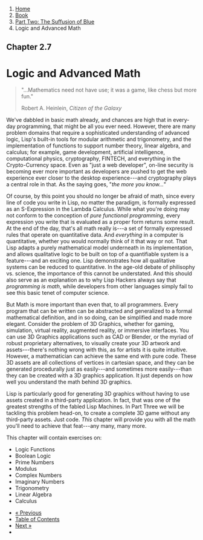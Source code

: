 <ol class="breadcrumb">
  <li><a href="/">Home</a></li>
  <li><a href="/book/">Book</a></li>
  <li><a href="/book/2-0-0-overview/">Part Two: The Suffusion of Blue</a></li>
  <li class="active">Logic and Advanced Math</li>
</ol>

## Chapter 2.7

# Logic and Advanced Math

> "...Mathematics need not have use; it was a game, like chess but more fun."
> <footer>Robert A. Heinlein, <em>Citizen of the Galaxy</em></footer>

We've dabbled in basic math already, and chances are high that in every-day programming, that might be all you ever need.  However, there are many problem domains that require a sophisticated understanding of advanced logic, Lisp's built-in tools for modular arithmetic and trigonometry, and the implementation of functions to support number theory, linear algebra, and calculus; for example, game development, artificial intelligence, computational physics, cryptography, FINTECH, and everything in the Crypto-Currency space.  Even as "just a web developer", on-line security is becoming ever more important as developers are pushed to get the web experience ever closer to the desktop experience---and cryptography plays a central role in that.  As the saying goes, "*the more you know...*"

Of course, by this point you should no longer be afraid of math, since every line of code you write in Lisp, no matter the paradigm, is formally expressed as an S-Expression in the Lambda Calculus.  While what you're doing may not conform to the conception of *pure functional programming*, every expression you write that is evaluated as a proper form returns some result.  At the end of the day, that's all math really is---a set of formally expressed rules that operate on quantitative data.  And *everything* in a computer is quantitative, whether you would normally think of it that way or not.  That Lisp adapts a purely mathematical model underneath in its implementation, and allows qualitative logic to be built on top of a quantifiable system is a feature---and an exciting one.  Lisp demonstrates how all qualitative systems can be reduced to quantitative.  In the age-old debate of philisophy vs. science, the importance of this cannot be understated.  And this should also serve as an explanation as to why Lisp Hackers always say that *programming is math*, while developers from other languages simply fail to see this basic tenet of computer science.

But Math is more important than even that, to all programmers.  Every program that can be written can be abstracted and generalized to a formal mathematical definition, and in so doing, can be simplified and made more elegant.  Consider the problem of 3D Graphics, whether for gaming, simulation, virtual reality, augmented reality, or immersive interfaces.  You can use 3D Graphics applications such as CAD or Blender, or the myriad of robust proprietary alternatives, to visually create your 3D artwork and assets---there's nothing wrong with this, as for artists it is quite intuitive.  However, a mathematician can achieve the same end with pure code.  These 3D assets are all collections of vertices in cartesian space, and they can be generated procedurally just as easily---and sometimes more easily---than they can be created with a 3D graphics application.  It just depends on how well you understand the math behind 3D graphics.

Lisp is particularly good for generating 3D graphics without having to use assets created in a third-party application.  In fact, that was one of the greatest strengths of the fabled Lisp Machines.  In Part Three we will be tackling this problem head-on, to create a complete 3D game without any third-party assets.  Just code.  *This* chapter will provide you with all the math you'll need to achieve that feat---any many, many more.

This chapter will contain exercises on:

* Logic Functions
* Boolean Logic
* Prime Numbers
* Modulus
* Complex Numbers
* Imaginary Numbers
* Trigonometry
* Linear Algebra
* Calculus

<ul class="pager">
  <li class="previous"><a href="/book/2-06-0-threads-memos-parallel/">&laquo; Previous</a></li>
  <li><a href="/book/">Table of Contents</a></li>
  <li class="next"><a href="/book/2-08-0-number-theory/">Next &raquo;</a><li>
</ul>
